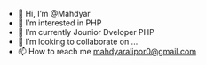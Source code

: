 - 👋 Hi, I’m @Mahdyar
- 👀 I’m interested in PHP
- 🌱 I’m currently Jounior Dveloper PHP
- 💞️ I’m looking to collaborate on ...
- 📫 How to reach me mahdyaralipor0@gmail.com

<!---
Mahdyaralipor/Mahdyaralipor is a ✨ special ✨ repository because its `README.md` (this file) appears on your GitHub profile.
You can click the Preview link to take a look at your changes.
--->
